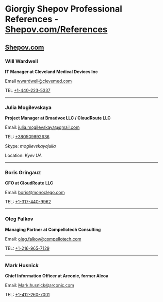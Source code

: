 # Giorgiy Shepov Professional References - [Shepov.com/References](https://giorgiy-shepov.github.io/References/)

## [Shepov.com](http://Shepov.com)

### Will Wardwell       
**IT Manager at Cleveland Medical Devices Inc**

Email              [wwardwell@clevemed.com](mailto:wwardwell@clevemed.com)

TEL                [+1-440-223-5337](tel:+1-440-223-5337)

---


### Julia Mogilevskaya
**Project Manager at  Broadvox LLC / CloudRoute LLC**

Email:              [julia.mogilevskaya@gmail.com](mailto:julia.mogilevskaya@gmail.com)

TEL:                [+380509892636](tel:+380509892636)

Skype:              *mogilevskayajulia*

Location:           *Kyev UA*


---


### Boris Gringauz
**CFO at CloudRoute LLC**

Email:              [boris@monoclego.com](mailto:boris@monoclego.com)

TEL:                [+1-317-440-9962](tel:+1-317-440-9962)


---


### Oleg Falkov
**Managing Partner at Compellotech Consulting**

Email:              [oleg.falkov@compellotech.com](mailto:oleg.falkov@compellotech.com)

TEL:                [+1-216-965-7129](tel:+1-216-965-7129)


---


### Mark  Husnick
**Chief Information Officer at Arconic, former Alcoa**

Email:              [Mark.husnick@arconic.com](mailto:Mark.husnick@arconic.com)

TEL:                [+1-412-260-7001](tel:+1-412-260-7001)




